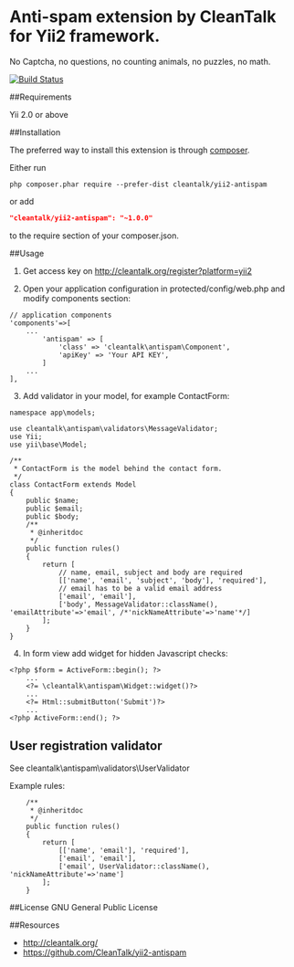 # Anti-spam extension by CleanTalk for Yii2 framework.

No Captcha, no questions, no counting animals, no puzzles, no math.

[![Build Status](https://travis-ci.org/CleanTalk/yii2-antispam.svg)](https://travis-ci.org/cleantalk/yii2-antispam)

##Requirements

Yii 2.0 or above

##Installation

The preferred way to install this extension is through [composer](http://getcomposer.org/download/).

Either run

```
php composer.phar require --prefer-dist cleantalk/yii2-antispam
```

or add

```json
"cleantalk/yii2-antispam": "~1.0.0"
```

to the require section of your composer.json.

##Usage

1) Get access key on http://cleantalk.org/register?platform=yii2

2) Open your application configuration in protected/config/web.php and modify components section:

```
// application components
'components'=>[
    ...
        'antispam' => [
            'class' => 'cleantalk\antispam\Component',
            'apiKey' => 'Your API KEY',
        ]
    ...
],
```

3) Add validator in your model, for example ContactForm:

```
namespace app\models;

use cleantalk\antispam\validators\MessageValidator;
use Yii;
use yii\base\Model;

/**
 * ContactForm is the model behind the contact form.
 */
class ContactForm extends Model
{
    public $name;
    public $email;
    public $body;
    /**
     * @inheritdoc
     */
    public function rules()
    {
        return [
            // name, email, subject and body are required
            [['name', 'email', 'subject', 'body'], 'required'],
            // email has to be a valid email address
            ['email', 'email'],
            ['body', MessageValidator::className(), 'emailAttribute'=>'email', /*'nickNameAttribute'=>'name'*/]
        ];
    }
}
```

4) In form view add widget for hidden Javascript checks:

```
<?php $form = ActiveForm::begin(); ?>
    ...
    <?= \cleantalk\antispam\Widget::widget()?>
    ...
    <?= Html::submitButton('Submit')?>
    ...
<?php ActiveForm::end(); ?>

```

## User registration validator

See cleantalk\antispam\validators\UserValidator

Example rules:
```
    /**
     * @inheritdoc
     */
    public function rules()
    {
        return [
            [['name', 'email'], 'required'],
            ['email', 'email'],
            ['email', UserValidator::className(), 'nickNameAttribute'=>'name']
        ];
    }
```    

##License
GNU General Public License

##Resources

 * http://cleantalk.org/
 * https://github.com/CleanTalk/yii2-antispam
